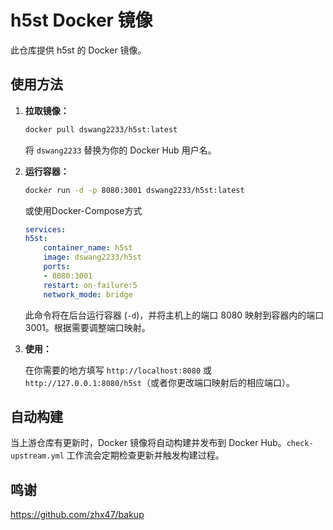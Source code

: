 # h5st Docker 镜像

此仓库提供 h5st 的 Docker 镜像。

## 使用方法

1.  **拉取镜像：**

    ```bash
    docker pull dswang2233/h5st:latest
    ```

    将 `dswang2233` 替换为你的 Docker Hub 用户名。

2.  **运行容器：**

    ```bash
    docker run -d -p 8080:3001 dswang2233/h5st:latest
    ```

    或使用Docker-Compose方式

    ```yaml
    services:
    h5st:
        container_name: h5st
        image: dswang2233/h5st
        ports:
        - 8080:3001
        restart: on-failure:5
        network_mode: bridge
    ```

    此命令将在后台运行容器 (`-d`)，并将主机上的端口 8080 映射到容器内的端口 3001。根据需要调整端口映射。

3.  **使用：**

    在你需要的地方填写 `http://localhost:8080` 或 `http://127.0.0.1:8080/h5st`（或者你更改端口映射后的相应端口）。

## 自动构建

当上游仓库有更新时，Docker 镜像将自动构建并发布到 Docker Hub。`check-upstream.yml` 工作流会定期检查更新并触发构建过程。

## 鸣谢

https://github.com/zhx47/bakup
